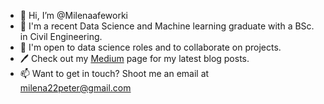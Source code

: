 - 👋 Hi, I’m @Milenaafeworki
- 🌱 I'm a recent Data Science and Machine learning graduate with a BSc. in Civil Engineering.
- 👀 I'm open to data science roles and to collaborate on projects.
- 🖊️ Check out my [Medium](https://milena-pa.medium.com/) page for my latest blog posts.
- 📫 Want to get in touch? Shoot me an email at milena22peter@gmail.com

<!---
Milenaafeworki/Milenaafeworki is a ✨ special ✨ repository because its `README.md` (this file) appears on your GitHub profile.
You can click the Preview link to take a look at your changes.
--->
